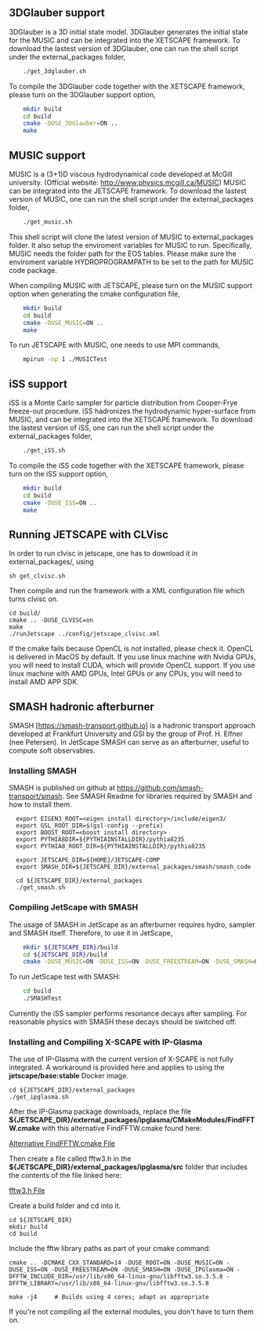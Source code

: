 ## 3DGlauber support

3DGlauber is a 3D initial state model. 3DGlauber generates the initial state for
the MUSIC and can be integrated into the XETSCAPE framework. To download the lastest
version of 3DGlauber, one can run the shell script under the external_packages folder,

```bash
    ./get_3dglauber.sh
```

To compile the 3DGlauber code together with the XETSCAPE framework, please turn
on the 3DGlauber support option,

```bash
    mkdir build
    cd build
    cmake -DUSE_3DGlauber=ON ..
    make
```

## MUSIC support

MUSIC is a (3+1)D viscous hydrodynamical code developed at McGill university.
(Official website: http://www.physics.mcgill.ca/MUSIC)
MUSIC can be integrated into the JETSCAPE framework. To download the lastest
version of MUSIC, one can run the shell script under the external_packages folder,

```bash
    ./get_music.sh
```

This shell script will clone the latest version of MUSIC to external_packages folder.
It also setup the enviroment variables for MUSIC to run. Specifically, MUSIC
needs the folder path for the EOS tables. Please make sure the enviroment
variable HYDROPROGRAMPATH to be set to the path for MUSIC code package.

When compiling MUSIC with JETSCAPE, please turn on the MUSIC support option
when generating the cmake configuration file,

```bash
    mkdir build
    cd build
    cmake -DUSE_MUSIC=ON ..
    make
```

To run JETSCAPE with MUSIC, one needs to use MPI commands,

```bash
    mpirun -np 1 ./MUSICTest
```

## iSS support

iSS is a Monte Carlo sampler for particle distribution from Cooper-Frye freeze-out procedure.
iSS hadronizes the hydrodynamic hyper-surface from MUSIC, and can be integrated into the XETSCAPE framework.
To download the lastest version of iSS, one can run the shell script under the external_packages folder,

```bash
    ./get_iSS.sh
```

To compile the iSS code together with the XETSCAPE framework, please turn
on the iSS support option,

```bash
    mkdir build
    cd build
    cmake -DUSE_ISS=ON ..
    make
```

## Running JETSCAPE with CLVisc
In order to run clvisc in jetscape, one has to download it in external\_packages/, using 

```
sh get_clvisc.sh
```

Then compile and run the framework with a XML configuration file which turns clvisc on.
```
cd build/
cmake .. -DUSE_CLVISC=on
make
./runJetscape ../config/jetscape_clvisc.xml
```
If the cmake fails because OpenCL is not installed, please check it.
OpenCL is delivered in MacOS by default. 
If you use linux machine with Nvidia GPUs, you will need to install CUDA,
which will provide OpenCL support.
If you use linux machine with AMD GPUs, Intel GPUs or any CPUs,
you will need to install AMD APP SDK.

## SMASH hadronic afterburner

SMASH [https://smash-transport.github.io] is a hadronic transport approach
developed at Frankfurt University and GSI by the group of
Prof. H. Elfner (nee Petersen).  In JetScape SMASH can
serve as an afterburner, useful to compute soft observables.

### Installing SMASH

SMASH is published on github at https://github.com/smash-transport/smash.
See SMASH Readme for libraries required by SMASH and how to install them.

```
  export EIGEN3_ROOT=<eigen install directory>/include/eigen3/
  export GSL_ROOT_DIR=$(gsl-config --prefix)
  export BOOST_ROOT=<boost install directory>
  export PYTHIA8DIR=${PYTHIAINSTALLDIR}/pythia8235
  export PYTHIA8_ROOT_DIR=${PYTHIAINSTALLDIR}/pythia8235

  export JETSCAPE_DIR=${HOME}/JETSCAPE-COMP
  export SMASH_DIR=${JETSCAPE_DIR}/external_packages/smash/smash_code

  cd ${JETSCAPE_DIR}/external_packages
  ./get_smash.sh
```

### Compiling JetScape with SMASH

The usage of SMASH in JetScape as an afterburner requires hydro,
sampler and SMASH itself. Therefore, to use it in JetScape,

```bash
    mkdir ${JETSCAPE_DIR}/build
    cd ${JETSCAPE_DIR}/build
    cmake -DUSE_MUSIC=ON -DUSE_ISS=ON -DUSE_FREESTREAM=ON -DUSE_SMASH=ON ..
```

To run JetScape test with SMASH:

```bash
    cd build
    ./SMASHTest
```

Currently the iSS sampler performs resonance decays after sampling.
For reasonable physics with SMASH these decays should be switched off.

### Installing and Compiling X-SCAPE with IP-Glasma

The use of IP-Glasma with the current version of X-SCAPE is not fully integrated.  A workaround is provided here and applies to using the **jetscape/base:stable** Docker image.

```
cd ${JETSCAPE_DIR}/external_packages
./get_ipglasma.sh
```
After the IP-Glasma package downloads, replace the file **${JETSCAPE_DIR}/external_packages/ipglasma/CMakeModules/FindFFTW.cmake** with this alternative FindFFTW.cmake found here:

[Alternative FindFFTW.cmake File](https://git.jinr.ru/nica/bmnroot/-/blob/9fb98e26eb3e27fe379d3a61bad5d1567665bd81/cmake/modules/FindFFTW.cmake)

Then create a file called fftw3.h in the **${JETSCAPE_DIR}/external_packages/ipglasma/src** folder that includes the contents of the file linked here:

[fftw3.h File](https://github.com/FFTW/fftw3/blob/master/api/fftw3.h)

Create a build folder and cd into it.
```
cd ${JETSCAPE_DIR}
mkdir build
cd build
```

Include the fftw library paths as part of your cmake command:

```
cmake .. -DCMAKE_CXX_STANDARD=14 -DUSE_ROOT=ON -DUSE_MUSIC=ON -DUSE_ISS=ON -DUSE_FREESTREAM=ON -DUSE_SMASH=ON -DUSE_IPGlasma=ON -DFFTW_INCLUDE_DIR=/usr/lib/x86_64-linux-gnu/libfftw3.so.3.5.8 -DFFTW_LIBRARY=/usr/lib/x86_64-linux-gnu/libfftw3.so.3.5.8

make -j4     # Builds using 4 cores; adapt as appropriate
```
If you're not compiling all the external modules, you don't have to turn them on.
